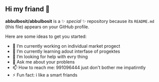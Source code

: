 ## Hi my friand 👋


**abbulbosit/abbulbosit** is a ✨ _special_ ✨ repository because its `README.md` (this file) appears on your GitHub profile.

Here are some ideas to get you started:

- 🔭 I’m currently working on individual market progect
- 🌱 I’m currently learning adout interfase of progektes
- 🤔 I’m looking for help with evry thing
- 💬 Ask me about your problens
- 📫 How to reach me: 991096444 just don't bother me impatirntly
- ⚡ Fun fact: i like a smart friands
